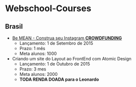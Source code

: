 # Webschool-Courses

## Brasil

- [Be MEAN - Construa seu Instagram **CROWDFUNDING**](https://github.com/Webschool-io/be-mean)
  - Lançamento: 1 de Setembro de 2015
  - Prazo: 1 mês
  - Meta alunos: 1000
- Criando um site do Layout ao FrontEnd com Atomic Design
  - Lançamento: 1 de Outubro de 2015
  - Prazo: 3 mes
  - Meta alunos: 2000
  - **TODA RENDA DOADA para o Leonardo**
